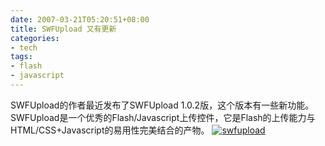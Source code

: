 ```yaml
---
date: 2007-03-21T05:20:51+08:00
title: SWFUpload 又有更新
categories:
- tech
tags:
- flash
- javascript
---
```

SWFUpload的作者最近发布了SWFUpload 1.0.2版，这个版本有一些新功能。
SWFUpload是一个优秀的Flash/Javascript上传控件，它是Flash的上传能力与HTML/CSS+Javascript的易用性完美结合的产物。
[![swfupload](http://i.jiangle.name/wp-content/uploads/2007/04/swfupload11.png)](http://swfupload.mammon.se/)
